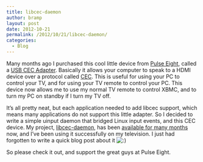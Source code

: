 ```yaml
---
title: libcec-daemon
author: bramp
layout: post
date: 2012-10-21
permalink: /2012/10/21/libcec-daemon/
categories:
  - Blog
---
```

Many months ago I purchased this cool little device from [Pulse Eight][1], called a [USB CEC Adapter][2]. Basically it allows your computer to speak to a HDMI device over a protocol called [CEC][3]. This is useful for using your PC to control your TV, and for using your TV remote to control your PC. This device now allows me to use my normal TV remote to control XBMC, and to turn my PC on standby if I turn my TV off. <!--more-->

It&#8217;s all pretty neat, but each application needed to add libcec support, which means many applications do not support this little adapter. So I decided to write a simple uinput daemon that bridged Linux input events, and this CEC device. My project, [libcec-daemon][4], has been [available for many months][5] now, and I&#8217;ve been using it successfully on my television. I just had forgotten to write a quick blog post about it <img src="http://bramp.net/blog/wp-includes/images/smilies/icon_smile.gif" alt=":)" class="wp-smiley" /> 

So please check it out, and support the great guys at Pulse Eight.

 [1]: http://www.pulse-eight.com
 [2]: http://www.pulse-eight.com/store/products/104-usb-hdmi-cec-adapter.aspx
 [3]: http://en.wikipedia.org/wiki/HDMI#CEC
 [4]: https://github.com/bramp/libcec-daemon
 [5]: http://forums.pulse-eight.com/default.aspx?g=posts&t=430
 